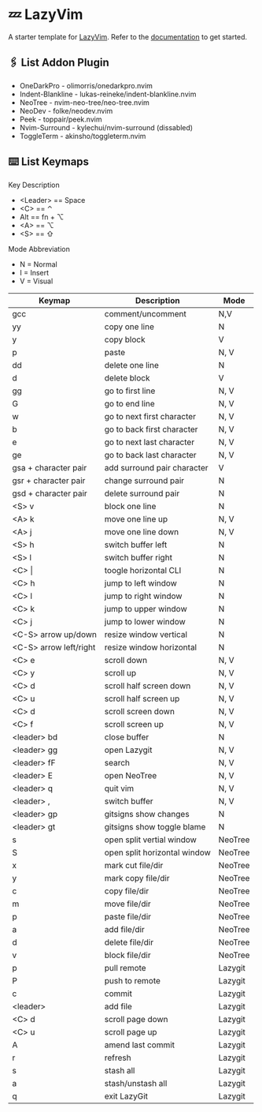 # 💤 LazyVim

A starter template for [LazyVim](https://github.com/LazyVim/LazyVim).
Refer to the [documentation](https://lazyvim.github.io/installation) to get started.

## ️🖇 List Addon Plugin <a name = "plugin"> </a>

- OneDarkPro - olimorris/onedarkpro.nvim
- Indent-Blankline - lukas-reineke/indent-blankline.nvim
- NeoTree - nvim-neo-tree/neo-tree.nvim
- NeoDev - folke/neodev.nvim
- Peek - toppair/peek.nvim
- Nvim-Surround - kylechui/nvim-surround (dissabled)
- ToggleTerm - akinsho/toggleterm.nvim

## ⌨️ List Keymaps <a name = "keymaps"> </a>

Key Description

- \<Leader> == Space
- \<C> == ⌃
- Alt == fn + ⌥
- \<A> == ⌥
- \<S> == ⇧

Mode Abbreviation

- N = Normal
- I = Insert
- V = Visual

| Keymap                  | Description                  | Mode    |
| ----------------------- | ---------------------------- | ------- |
| gcc                     | comment/uncomment            | N,V     |
| yy                      | copy one line                | N       |
| y                       | copy block                   | V       |
| p                       | paste                        | N, V    |
| dd                      | delete one line              | N       |
| d                       | delete block                 | V       |
| gg                      | go to first line             | N, V    |
| G                       | go to end line               | N, V    |
| w                       | go to next first character   | N, V    |
| b                       | go to back first character   | N, V    |
| e                       | go to next last character    | N, V    |
| ge                      | go to back last character    | N, V    |
| gsa + character pair    | add surround pair character  | V       |
| gsr + character pair    | change surround pair         | N       |
| gsd + character pair    | delete surround pair         | N       |
| \<S> v                  | block one line               | N       |
| \<A> k                  | move one line up             | N, V    |
| \<A> j                  | move one line down           | N, V    |
| \<S> h                  | switch buffer left           | N       |
| \<S> l                  | switch buffer right          | N       |
| \<C> \|                 | toogle horizontal CLI        | N       |
| \<C> h                  | jump to left window          | N       |
| \<C> l                  | jump to right window         | N       |
| \<C> k                  | jump to upper window         | N       |
| \<C> j                  | jump to lower window         | N       |
| \<C-S> arrow up/down    | resize window vertical       | N       |
| \<C-S> arrow left/right | resize window horizontal     | N       |
| \<C> e                  | scroll down                  | N, V    |
| \<C> y                  | scroll up                    | N, V    |
| \<C> d                  | scroll half screen down      | N, V    |
| \<C> u                  | scroll half screen up        | N, V    |
| \<C> d                  | scroll screen down           | N, V    |
| \<C> f                  | scroll screen up             | N, V    |
| \<leader> bd            | close buffer                 | N       |
| \<leader> gg            | open Lazygit                 | N, V    |
| \<leader> fF            | search                       | N, V    |
| \<leader> E             | open NeoTree                 | N, V    |
| \<leader> q             | quit vim                     | N, V    |
| \<leader> ,             | switch buffer                | N, V    |
| \<leader> gp            | gitsigns show changes        | N       |
| \<leader> gt            | gitsigns show toggle blame   | N       |
| s                       | open split vertial window    | NeoTree |
| S                       | open split horizontal window | NeoTree |
| x                       | mark cut file/dir            | NeoTree |
| y                       | mark copy file/dir           | NeoTree |
| c                       | copy file/dir                | NeoTree |
| m                       | move file/dir                | NeoTree |
| p                       | paste file/dir               | NeoTree |
| a                       | add file/dir                 | NeoTree |
| d                       | delete file/dir              | NeoTree |
| v                       | block file/dir               | NeoTree |
| p                       | pull remote                  | Lazygit |
| P                       | push to remote               | Lazygit |
| c                       | commit                       | Lazygit |
| \<leader>               | add file                     | Lazygit |
| \<C> d                  | scroll page down             | Lazygit |
| \<C> u                  | scroll page up               | Lazygit |
| A                       | amend last commit            | Lazygit |
| r                       | refresh                      | Lazygit |
| s                       | stash all                    | Lazygit |
| a                       | stash/unstash all            | Lazygit |
| q                       | exit LazyGit                 | Lazygit |
